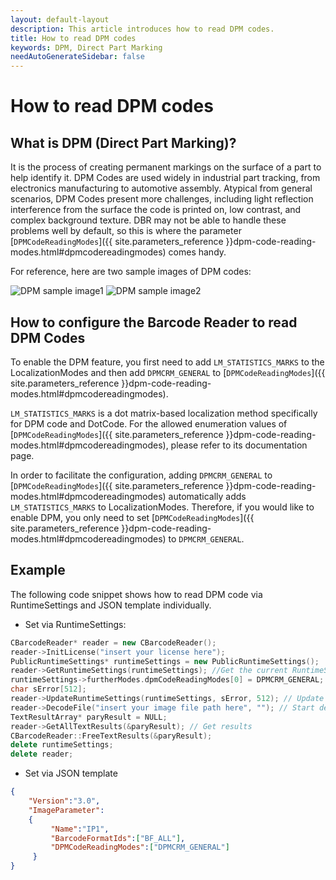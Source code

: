 ```yaml
---   
layout: default-layout
description: This article introduces how to read DPM codes.
title: How to read DPM codes
keywords: DPM, Direct Part Marking
needAutoGenerateSidebar: false
---
```


# How to read DPM codes

## What is DPM (Direct Part Marking)?

It is the process of creating permanent markings on the surface of a part to help identify it. DPM Codes are used widely in industrial part tracking, from electronics manufacturing to automotive assembly. Atypical from general scenarios, DPM Codes present more challenges, including light reflection interference from the surface the code is printed on, low contrast, and complex background texture. DBR may not be able to handle these problems well by default, so this is where the parameter [`DPMCodeReadingModes`]({{ site.parameters_reference }}dpm-code-reading-modes.html#dpmcodereadingmodes) comes handy. 

For reference, here are two sample images of DPM codes:

![DPM sample image1][1]
![DPM sample image2][2]

## How to configure the Barcode Reader to read DPM Codes

To enable the DPM feature, you first need to add `LM_STATISTICS_MARKS` to the LocalizationModes and then add `DPMCRM_GENERAL` to [`DPMCodeReadingModes`]({{ site.parameters_reference }}dpm-code-reading-modes.html#dpmcodereadingmodes). 

`LM_STATISTICS_MARKS` is a dot matrix-based localization method specifically for DPM code and DotCode. For the allowed enumeration values of [`DPMCodeReadingModes`]({{ site.parameters_reference }}dpm-code-reading-modes.html#dpmcodereadingmodes), please refer to its documentation page.

In order to facilitate the configuration, adding `DPMCRM_GENERAL` to [`DPMCodeReadingModes`]({{ site.parameters_reference }}dpm-code-reading-modes.html#dpmcodereadingmodes) automatically adds `LM_STATISTICS_MARKS` to LocalizationModes. Therefore, if you would like to enable DPM, you only need to set [`DPMCodeReadingModes`]({{ site.parameters_reference }}dpm-code-reading-modes.html#dpmcodereadingmodes) to `DPMCRM_GENERAL`. 

## Example

The following code snippet shows how to read DPM code via RuntimeSettings and JSON template individually.

- Set via RuntimeSettings:
```c++
CBarcodeReader* reader = new CBarcodeReader();  
reader->InitLicense("insert your license here");  
PublicRuntimeSettings* runtimeSettings = new PublicRuntimeSettings();  
reader->GetRuntimeSettings(runtimeSettings); //Get the current RuntimeSettings  
runtimeSettings->furtherModes.dpmCodeReadingModes[0] = DPMCRM_GENERAL; // Turn on DPM reading mode
char sError[512];  
reader->UpdateRuntimeSettings(runtimeSettings, sError, 512); // Update RuntimeSettings
reader->DecodeFile("insert your image file path here", ""); // Start decoding
TextResultArray* paryResult = NULL;  
reader->GetAllTextResults(&paryResult); // Get results
CBarcodeReader::FreeTextResults(&paryResult);  
delete runtimeSettings;  
delete reader;  
```

- Set via JSON template
```Json
{    
    "Version":"3.0",    
    "ImageParameter":    
    {    
         "Name":"IP1",    
         "BarcodeFormatIds":["BF_ALL"],        
         "DPMCodeReadingModes":["DPMCRM_GENERAL"]
     }    
}   
```

[1]:assets\dpm-decoding\DPM-sample1.png
[2]:assets\dpm-decoding\DPM-sample2.png
